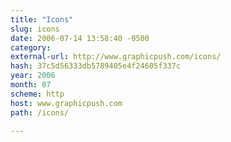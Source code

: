 ```yaml
---
title: "Icons"
slug: icons
date: 2006-07-14 13:58:40 -0500
category: 
external-url: http://www.graphicpush.com/icons/
hash: 37c5d56333db5789405e4f24605f337c
year: 2006
month: 07
scheme: http
host: www.graphicpush.com
path: /icons/

---
```



